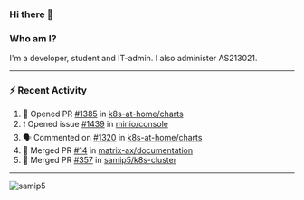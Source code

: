 ### Hi there 👋

### Who am I?
I'm a developer, student and IT-admin. I also administer AS213021.

---
### :zap: Recent Activity
<!--START_SECTION:activity-->
1. 💪 Opened PR [#1385](https://github.com/k8s-at-home/charts/pull/1385) in [k8s-at-home/charts](https://github.com/k8s-at-home/charts)
2. ❗️ Opened issue [#1439](https://github.com/minio/console/issues/1439) in [minio/console](https://github.com/minio/console)
3. 🗣 Commented on [#1320](https://github.com/k8s-at-home/charts/issues/1320) in [k8s-at-home/charts](https://github.com/k8s-at-home/charts)
4. 🎉 Merged PR [#14](https://github.com/matrix-ax/documentation/pull/14) in [matrix-ax/documentation](https://github.com/matrix-ax/documentation)
5. 🎉 Merged PR [#357](https://github.com/samip5/k8s-cluster/pull/357) in [samip5/k8s-cluster](https://github.com/samip5/k8s-cluster)
<!--END_SECTION:activity-->
---

<img align="center" src="https://github-readme-stats.vercel.app/api?username=samip5&show_icons=true" alt="samip5" />
